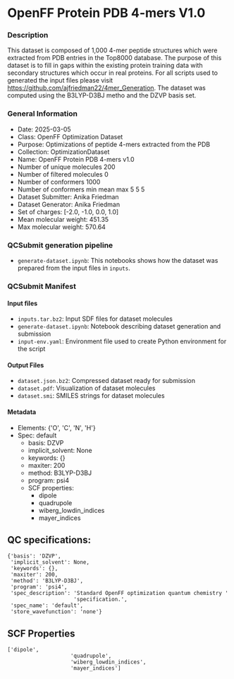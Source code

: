# OpenFF Protein PDB 4-mers V1.0

### Description

This dataset is composed of 1,000 4-mer peptide structures which were extracted from PDB entries in the Top8000 database. The purpose of this dataset is to fill in gaps within the existing protein training data with secondary structures which occur in real proteins. For all scripts used to generated the input files please visit https://github.com/ajfriedman22/4mer_Generation. The dataset was computed using the B3LYP-D3BJ metho and the DZVP basis set.

### General Information
- Date: 2025-03-05
- Class: OpenFF Optimization Dataset
- Purpose: Optimizations of peptide 4-mers extracted from the PDB
- Collection: OptimizationDataset
- Name: OpenFF Protein PDB 4-mers v1.0
- Number of unique molecules        200
- Number of filtered molecules     0 
- Number of conformers             1000 
- Number of conformers min mean max 5 5 5
- Dataset Submitter: Anika Friedman
- Dataset Generator: Anika Friedman
- Set of charges: [-2.0, -1.0, 0.0, 1.0]
- Mean molecular weight: 451.35
- Max molecular weight: 570.64

### QCSubmit generation pipeline

* `generate-dataset.ipynb`: This notebooks shows how the dataset was prepared from the
  input files in `inputs`.

### QCSubmit Manifest

#### Input files
* `inputs.tar.bz2`: Input SDF files for dataset molecules
* `generate-dataset.ipynb`: Notebook describing dataset generation and submission
* `input-env.yaml`: Environment file used to create Python environment for the script

#### Output Files
* `dataset.json.bz2`: Compressed dataset ready for submission
* `dataset.pdf`: Visualization of dataset molecules
* `dataset.smi`: SMILES strings for dataset molecules
 
#### Metadata
* Elements: {'O', 'C', 'N', 'H'}
* Spec: default
  * basis: DZVP
  * implicit_solvent: None
  * keywords: {}
  * maxiter: 200
  * method: B3LYP-D3BJ
  * program: psi4
  * SCF properties:
    * dipole
    * quadrupole
    * wiberg_lowdin_indices
    * mayer_indices

## QC specifications:

```
{'basis': 'DZVP',
 'implicit_solvent': None,
 'keywords': {},
 'maxiter': 200,
 'method': 'B3LYP-D3BJ',
 'program': 'psi4',
 'spec_description': 'Standard OpenFF optimization quantum chemistry '
                     'specification.',
 'spec_name': 'default',
 'store_wavefunction': 'none'}
```

## SCF Properties
```
['dipole',
                    'quadrupole',
                    'wiberg_lowdin_indices',
                    'mayer_indices']
```